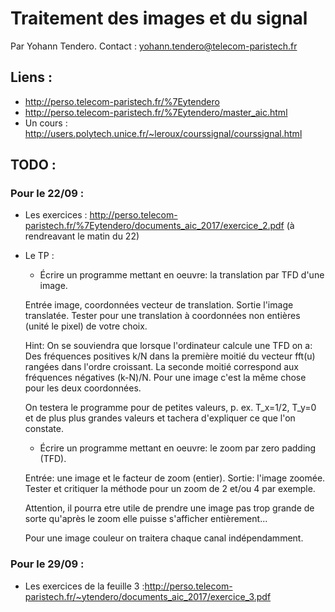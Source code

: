 # Traitement des images et du signal

Par Yohann Tendero.
Contact : yohann.tendero@telecom-paristech.fr

## Liens :

- http://perso.telecom-paristech.fr/%7Eytendero
- http://perso.telecom-paristech.fr/%7Eytendero/master_aic.html
- Un cours : http://users.polytech.unice.fr/~leroux/courssignal/courssignal.html

## TODO :

### Pour le 22/09 :

- Les exercices : http://perso.telecom-paristech.fr/%7Eytendero/documents_aic_2017/exercice_2.pdf (à rendreavant le matin du 22)
- Le TP : 

  - Écrire un programme mettant en oeuvre: la translation par TFD d'une image.

  Entrée image, coordonnées vecteur de translation. Sortie l'image translatée.
  Tester pour une translation à coordonnées non entières (unité le pixel) de votre choix.

    Hint: On se souviendra que lorsque l'ordinateur calcule une TFD on a: Des fréquences positives k/N dans la  première moitié du vecteur fft(u) rangées dans l'ordre croissant. La seconde moitié correspond aux fréquences négatives (k-N)/N.  Pour une image c'est la même chose pour les deux coordonnées.

  On testera le programme pour de petites valeurs, p. ex. T_x=1/2, T_y=0 et de plus plus grandes valeurs et tachera d'expliquer ce que l'on constate.

   - Écrire un programme mettant en oeuvre: le zoom par zero padding (TFD).

  Entrée: une image et le facteur de zoom (entier). Sortie: l'image zoomée. Tester et critiquer la méthode pour un zoom de 2 et/ou 4 par exemple.

  Attention, il pourra etre utile de prendre une image pas trop grande de sorte qu'après le zoom elle puisse s'afficher entièrement...

  Pour une image couleur on traitera chaque canal indépendamment.

### Pour le 29/09 :

- Les exercices de la feuille 3 :http://perso.telecom-paristech.fr/~ytendero/documents_aic_2017/exercice_3.pdf
